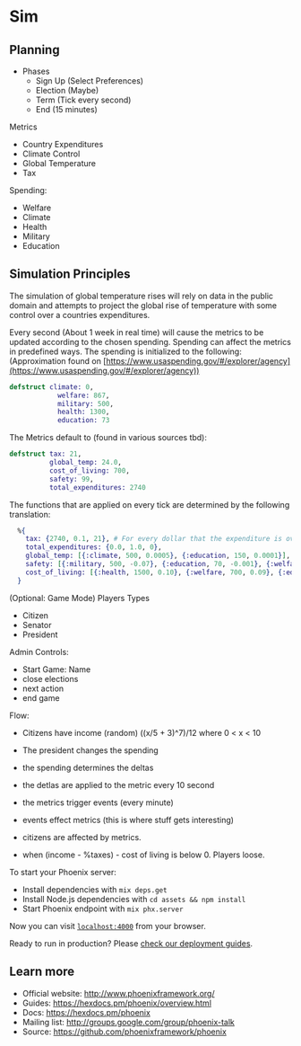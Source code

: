 # Sim

## Planning

- Phases
  - Sign Up (Select Preferences)
  - Election (Maybe)
  - Term (Tick every second)
  - End (15 minutes)

Metrics

- Country Expenditures
- Climate Control
- Global Temperature
- Tax

Spending:

- Welfare
- Climate
- Health
- Military
- Education

## Simulation Principles

The simulation of global temperature rises will rely on data in the public domain and attempts to project
the global rise of temperature with some control over a countries expenditures.

Every second (About 1 week in real time) will cause the metrics to be updated according to the chosen spending. Spending can affect the metrics in predefined ways. The spending is initialized to the following: (Approximation found on [https://www.usaspending.gov/#/explorer/agency](https://www.usaspending.gov/#/explorer/agency))

```elixir
defstruct climate: 0,
            welfare: 867,
            military: 500,
            health: 1300,
            education: 73
```

The Metrics default to (found in various sources tbd):

```elixir
defstruct tax: 21,
          global_temp: 24.0,
          cost_of_living: 700,
          safety: 99,
          total_expenditures: 2740
```

The functions that are applied on every tick are determined by the following translation:

```elixir
  %{
    tax: {2740, 0.1, 21}, # For every dollar that the expenditure is over 2740 tax increases by 0.1 percent, starting at 21 %
    total_expenditures: {0.0, 1.0, 0},
    global_temp: [{:climate, 500, 0.0005}, {:education, 150, 0.0001}],
    safety: [{:military, 500, -0.07}, {:education, 70, -0.001}, {:welfare, 900, -0.003}],
    cost_of_living: [{:health, 1500, 0.10}, {:welfare, 700, 0.09}, {:education, 150, 0.08}]
  }
```

(Optional: Game Mode)
Players Types

- Citizen
- Senator
- President

Admin Controls:

- Start Game: Name
- close elections
- next action
- end game

Flow:

- Citizens have income (random) ((x/5 + 3)^7)/12 where 0 < x < 10

- The president changes the spending

- the spending determines the deltas

- the detlas are applied to the metric every 10 second

- the metrics trigger events (every minute)

- events effect metrics (this is where stuff gets interesting)

- citizens are affected by metrics.

- when (income - %taxes) - cost of living is below 0. Players loose.

To start your Phoenix server:

- Install dependencies with `mix deps.get`
- Install Node.js dependencies with `cd assets && npm install`
- Start Phoenix endpoint with `mix phx.server`

Now you can visit [`localhost:4000`](http://localhost:4000) from your browser.

Ready to run in production? Please [check our deployment guides](https://hexdocs.pm/phoenix/deployment.html).

## Learn more

- Official website: http://www.phoenixframework.org/
- Guides: https://hexdocs.pm/phoenix/overview.html
- Docs: https://hexdocs.pm/phoenix
- Mailing list: http://groups.google.com/group/phoenix-talk
- Source: https://github.com/phoenixframework/phoenix

